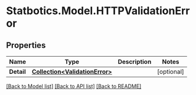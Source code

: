 # Statbotics.Model.HTTPValidationError

## Properties

Name | Type | Description | Notes
------------ | ------------- | ------------- | -------------
**Detail** | [**Collection&lt;ValidationError&gt;**](ValidationError.md) |  | [optional] 

[[Back to Model list]](../../README.md#documentation-for-models) [[Back to API list]](../../README.md#documentation-for-api-endpoints) [[Back to README]](../../README.md)


